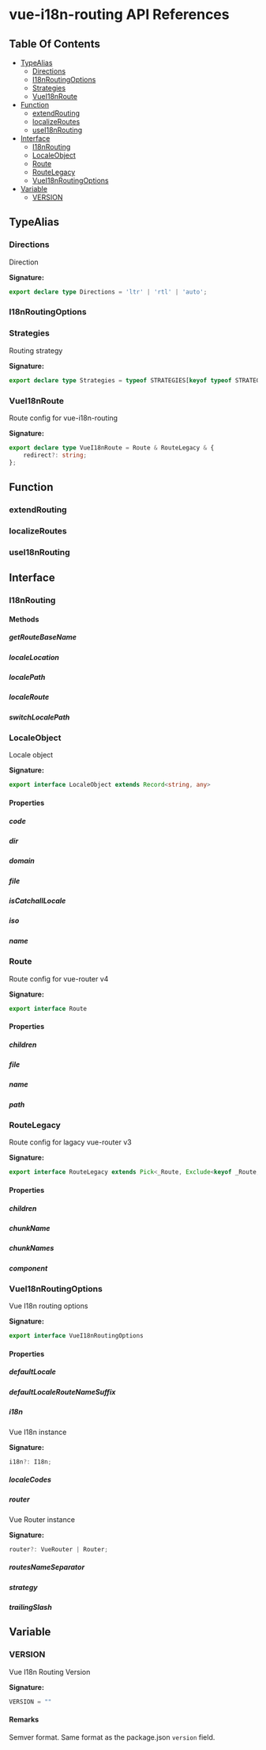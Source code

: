 # vue-i18n-routing API References

## Table Of Contents

- [TypeAlias](#typealias)
  - [Directions](#directions)
  - [I18nRoutingOptions](#i18nroutingoptions)
  - [Strategies](#strategies)
  - [VueI18nRoute](#vuei18nroute)
- [Function](#function)
  - [extendRouting](#extendrouting)
  - [localizeRoutes](#localizeroutes)
  - [useI18nRouting](#usei18nrouting)
- [Interface](#interface)
  - [I18nRouting](#i18nrouting)
  - [LocaleObject](#localeobject)
  - [Route](#route)
  - [RouteLegacy](#routelegacy)
  - [VueI18nRoutingOptions](#vuei18nroutingoptions)
- [Variable](#variable)
  - [VERSION](#version)

## TypeAlias

### Directions

Direction

**Signature:**
```typescript
export declare type Directions = 'ltr' | 'rtl' | 'auto';
```

### I18nRoutingOptions

### Strategies

Routing strategy

**Signature:**
```typescript
export declare type Strategies = typeof STRATEGIES[keyof typeof STRATEGIES];
```

### VueI18nRoute

Route config for vue-i18n-routing

**Signature:**
```typescript
export declare type VueI18nRoute = Route & RouteLegacy & {
    redirect?: string;
};
```


## Function

### extendRouting

### localizeRoutes

### useI18nRouting


## Interface

### I18nRouting


#### Methods

##### getRouteBaseName

##### localeLocation

##### localePath

##### localeRoute

##### switchLocalePath


### LocaleObject

Locale object

**Signature:**
```typescript
export interface LocaleObject extends Record<string, any> 
```


#### Properties

##### code

##### dir

##### domain

##### file

##### isCatchallLocale

##### iso

##### name


### Route

Route config for vue-router v4

**Signature:**
```typescript
export interface Route 
```


#### Properties

##### children

##### file

##### name

##### path


### RouteLegacy

Route config for lagacy vue-router v3

**Signature:**
```typescript
export interface RouteLegacy extends Pick<_Route, Exclude<keyof _Route, 'children' | 'component'>> 
```


#### Properties

##### children

##### chunkName

##### chunkNames

##### component


### VueI18nRoutingOptions

Vue I18n routing options

**Signature:**
```typescript
export interface VueI18nRoutingOptions 
```


#### Properties

##### defaultLocale

##### defaultLocaleRouteNameSuffix

##### i18n

Vue I18n instance

**Signature:**
```typescript
i18n?: I18n;
```

##### localeCodes

##### router

Vue Router instance

**Signature:**
```typescript
router?: VueRouter | Router;
```

##### routesNameSeparator

##### strategy

##### trailingSlash



## Variable

### VERSION

Vue I18n Routing Version

**Signature:**
```typescript
VERSION = ""
```

#### Remarks

Semver format. Same format as the package.json `version` field.


